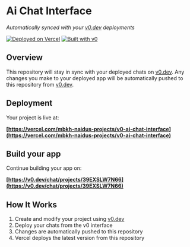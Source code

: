 # Ai Chat Interface

*Automatically synced with your [v0.dev](https://v0.dev) deployments*

[![Deployed on Vercel](https://img.shields.io/badge/Deployed%20on-Vercel-black?style=for-the-badge&logo=vercel)](https://vercel.com/mbkh-naidus-projects/v0-ai-chat-interface)
[![Built with v0](https://img.shields.io/badge/Built%20with-v0.dev-black?style=for-the-badge)](https://v0.dev/chat/projects/39EXSLW7N66)

## Overview

This repository will stay in sync with your deployed chats on [v0.dev](https://v0.dev).
Any changes you make to your deployed app will be automatically pushed to this repository from [v0.dev](https://v0.dev).

## Deployment

Your project is live at:

**[https://vercel.com/mbkh-naidus-projects/v0-ai-chat-interface](https://vercel.com/mbkh-naidus-projects/v0-ai-chat-interface)**

## Build your app

Continue building your app on:

**[https://v0.dev/chat/projects/39EXSLW7N66](https://v0.dev/chat/projects/39EXSLW7N66)**

## How It Works

1. Create and modify your project using [v0.dev](https://v0.dev)
2. Deploy your chats from the v0 interface
3. Changes are automatically pushed to this repository
4. Vercel deploys the latest version from this repository